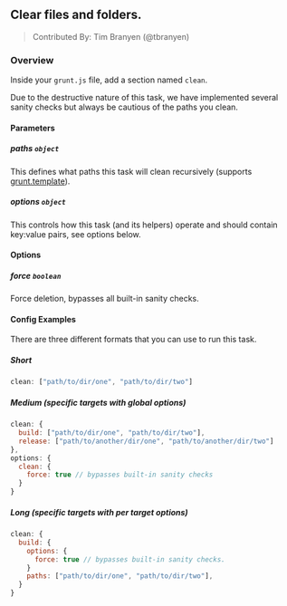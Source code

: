 ## Clear files and folders.
> Contributed By: Tim Branyen (@tbranyen)

### Overview

Inside your `grunt.js` file, add a section named `clean`.

Due to the destructive nature of this task, we have implemented several sanity checks but always be cautious of the paths you clean.

#### Parameters

##### paths ```object```

This defines what paths this task will clean recursively (supports [grunt.template](https://github.com/cowboy/grunt/blob/master/docs/api_template.md)).

##### options ```object```

This controls how this task (and its helpers) operate and should contain key:value pairs, see options below.

#### Options

##### force ```boolean```

Force deletion, bypasses all built-in sanity checks.

#### Config Examples

There are three different formats that you can use to run this task.

##### Short

``` javascript
clean: ["path/to/dir/one", "path/to/dir/two"]
```

##### Medium (specific targets with global options)

``` javascript
clean: {
  build: ["path/to/dir/one", "path/to/dir/two"],
  release: ["path/to/another/dir/one", "path/to/another/dir/two"]
},
options: {
  clean: {
    force: true // bypasses built-in sanity checks
  }
}
```

##### Long (specific targets with per target options)

``` javascript
clean: {
  build: {
    options: {
      force: true // bypasses built-in sanity checks.
    }
    paths: ["path/to/dir/one", "path/to/dir/two"],
  }
}
```